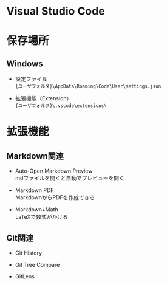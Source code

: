 # Visual Studio Code

# 保存場所

## Windows

- 設定ファイル  
    `{ユーザフォルダ}\AppData\Roaming\Code\User\settings.json`

- 拡張機能（Extension）  
    `{ユーザフォルダ}\.vscode\extensions\`


# 拡張機能

## Markdown関連

- Auto-Open Markdown Preview  
    mdファイルを開くと自動でプレビューを開く

- Markdown PDF  
    MarkdownからPDFを作成できる

- Markdown+Math  
    LaTeXで数式がかける

## Git関連

- Git History  

- Git Tree Compare
    
- GitLens
